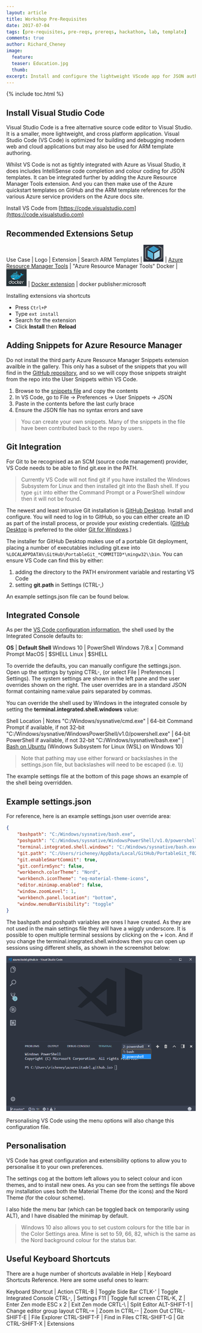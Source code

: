 ```yaml
---
layout: article
title: Workshop Pre-Requisites
date: 2017-07-04
tags: [pre-requisites, pre-reqs, prereqs, hackathon, lab, template]
comments: true
author: Richard_Cheney
image:
  feature: 
  teaser: Education.jpg
  thumb: 
excerpt: Install and configure the lightweight VScode app for JSON authoring
---
```


{% include toc.html %}

## Install Visual Studio Code

Visual Studio Code is a free alternative source code editor to Visual Studio.  It is a smaller, more lightweight, and cross platform application.  Visual Studio Code (VS Code) is optimized for building and debugging modern web and cloud applications but may also be used for ARM template authoring.

Whilst VS Code is not as tightly integrated with Azure as Visual Studio, it does includes IntelliSense code completion and colour coding for JSON templates.  It can be integrated further by adding the Azure Resource Manager Tools extension.  And you can then make use of the Azure quickstart templates on GitHub and the ARM template references for the various Azure service providers on the Azure docs site.

Install VS Code from [https://code.visualstudio.com](https://code.visualstudio.com) 

## Recommended Extensions Setup 

Use Case | Logo | Extension | Search 
ARM Templates | ![](/guides/prereqs/images/vscode/armLogo.png) | <a href="https://docs.microsoft.com/en-us/azure/azure-resource-manager/resource-manager-vscode-extension" target="_vscode">Azure Resource Manager Tools</a> | "Azure Resource Manager Tools" 
Docker | ![](/guides/prereqs/images/vscode/dockerLogo.png) | <a href="https://code.visualstudio.com/docs/languages/dockerfile" target="_vscode">Docker extension</a> |  docker publisher:microsoft 

Installing extensions via shortcuts
* Press `Ctrl+P` 
* Type `ext install`
* Search for the extension 
* Click **Install** then **Reload**

## Adding Snippets for Azure Resource Manager

Do not install the third party Azure Resource Manager Snippets extension availble in the gallery.  This only has a subset of the snippets that you will find in the [GitHub repository](https://github.com/sam-cogan/azure-xplat-arm-tooling/blob/master/VSCode/armsnippets.json), and so we will copy those snippets straight from the repo into the User Snippets within VS Code.

1. Browse to the [snippets file](https://raw.githubusercontent.com/sam-cogan/azure-xplat-arm-tooling/master/VSCode/armsnippets.json) and copy the contents
2. In VS Code, go to File -> Preferences -> User Snippets -> JSON
3. Paste in the contents before the last curly brace 
4. Ensure the JSON file has no syntax errors and save

> You can create your own snippets.  Many of the snippets in the file have been contributed back to the repo by users. 

## Git Integration

For Git to be recognised as an SCM (source code management) provider, VS Code needs to be able to find git.exe in the PATH.  

> Currently VS Code will not find git if you have installed the Windows Subsystem for Linux and then installed git into the Bash shell. If you type `git` into either the Command Prompt or a PowerShell window then it will not be found.

The newest and least intrusive Git installation is [GitHub Desktop](https://desktop.github.com/).  Install and configure.  You will need to log in to GitHub, so you can either create an ID as part of the install process, or provide your existing credentials.  ([GitHub Desktop](https://desktop.github.com/) is preferred to the older [Git for Windows](https://git-scm.com/download/win).) 

The installer for GitHub Desktop makes use of a portable Git deployment, placing a number of executables including git.exe into `%LOCALAPPDATA%\GitHub\PortableGit_*COMMITID*\mingw32\\bin`.  You can ensure VS Code can find this by either:
1. adding the directory to the PATH environment variable and restarting VS Code
2. setting **git.path** in Settings (CTRL-,)

An example settings.json file can be found below.

## Integrated Console 

As per the [VS Code configuration information](https://code.visualstudio.com/docs/editor/integrated-terminal#_configuration), the shell used by the Integrated Console defaults to:

**OS** | **Default Shell**
Windows 10 | PowerShell
Windows 7/8.x | Command Prompt
MacOS | $SHELL
Linux | $SHELL

To override the defaults, you can manually configure the settings.json.  Open up the settings by typing CTRL-, (or select File \| Preferences \| Settings). The system settings are shown in the left pane and the user overrides shown on the right.  The user overrides are in a standard JSON format containing name:value pairs separated by commas.

You can override the shell used by Windows in the integrated console by setting the **terminal.integrated.shell.windows** value:

Shell Location | Notes
"C:/Windows/sysnative/cmd.exe" | 64-bit Command Prompt if available, if not 32-bit
"C:/Windows/sysnative/WindowsPowerShell/v1.0/powershell.exe" | 64-bit PowerShell if available, if not 32-bit
"C:/Windows/sysnative/bash.exe" | [Bash on Ubuntu](/guides/prereqs/lxss) (Windows Subsystem for Linux (WSL) on Windows 10)

> Note that pathing may use either forward or backslashes in the settings.json file, but backslashes will need to be escaped (i.e. \\\\) 

The example settings file at the bottom of this page shows an example of the shell being overridden. 

## Example settings.json

For reference, here is an example settings.json user override area:

```json
{
    "bashpath": "C:/Windows/sysnative/bash.exe",
    "poshpath": "C:/Windows/sysnative/WindowsPowerShell/v1.0/powershell.exe",
    "terminal.integrated.shell.windows": "C:/Windows/sysnative/bash.exe",
    "git.path": "C:/Users/richeney/AppData/Local/GitHub/PortableGit_f02737a78695063deace08e96d5042710d3e32db/mingw32/bin/git.exe",
    "git.enableSmartCommit": true,
    "git.confirmSync": false,
    "workbench.colorTheme": "Nord",
    "workbench.iconTheme": "eq-material-theme-icons",
    "editor.minimap.enabled": false,
    "window.zoomLevel": 1,
    "workbench.panel.location": "bottom",
    "window.menuBarVisibility": "toggle"
}
```



The bashpath and poshpath variables are ones I have created.  As they are not used in the main settings file they will have a wiggly underscore. It is possible to open multiple terminal sessions by clicking on the *+* icon.  And if you change the terminal.integrated.shell.windows then you can open up sessions using different shells, as shown in the screenshot below:

![](/guides/prereqs/images/vscode/multipleShells.png) 

Personalising VS Code using the menu options will also change this configuration file.

## Personalisation

VS Code has great configuration and extensibility options to allow you to personalise it to your own preferences. 
 
The settings cog at the bottom left allows you to select colour and icon themes, and to install new ones. As you can see from the settings file above my installation uses both the Material Theme (for the icons) and the Nord Theme (for the colour scheme).

I also hide the menu bar (which can be toggled back on temporarily using ALT), and I have disabled the minimap by default.

> Windows 10 also allows you to set custom colours for the title bar in the Color Settings area.  Mine is set to 59, 66, 82, which is the same as the Nord background colour for the status bar. 

## Useful Keyboard Shortcuts

There are a huge number of shortcuts available in Help \| Keyboard Shortcuts Reference.  Here are some useful ones to learn:

Keyboard Shortcut | Action
CTRL-B | Toggle Side Bar
CTLK-' | Toggle Integrated Console
CTRL-, | Settings
F11 | Toggle full screen
CTRL-K, Z | Enter Zen mode
ESC x 2 | Exit Zen mode
CRTL-\ | Split Editor
ALT-SHIFT-1 | Change editor group layout
CTRL-= | Zoom In
CTRL-- | Zoom Out
CTRL-SHIFT-E | File Explorer
CTRL-SHIFT-F | Find in Files
CTRL-SHIFT-G | Git 
CTRL-SHIFT-X | Extensions